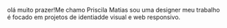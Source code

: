 olá muito prazer!Me chamo Priscila Matias sou uma designer meu trabalho é focado em projetos de identiadde visual e web responsivo.
